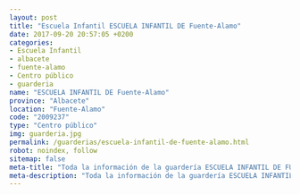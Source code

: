 ```yaml
---
layout: post
title: "Escuela Infantil ESCUELA INFANTIL DE Fuente-Alamo"
date: 2017-09-20 20:57:05 +0200
categories:
- Escuela Infantil
- albacete
- fuente-alamo
- Centro público
- guarderia
name: "ESCUELA INFANTIL DE Fuente-Alamo"
province: "Albacete"
location: "Fuente-Alamo"
code: "2009237"
type: "Centro público"
img: guarderia.jpg
permalink: /guarderias/escuela-infantil-de-fuente-alamo.html
robot: noindex, follow
sitemap: false
meta-title: "Toda la información de la guardería ESCUELA INFANTIL DE FUENTE-ALAMO"
meta-description: "Toda la información de la guardería ESCUELA INFANTIL DE FUENTE-ALAMO"
---
```

